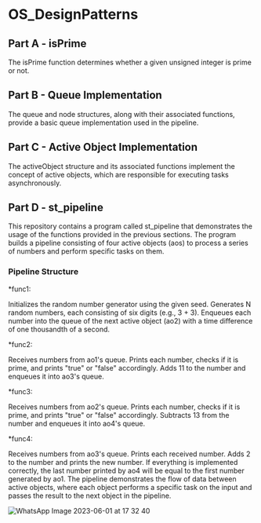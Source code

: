 # OS_DesignPatterns

## Part A - isPrime
The isPrime function determines whether a given unsigned integer is prime or not.

## Part B - Queue Implementation
The queue and node structures, along with their associated functions, provide a basic queue implementation used in the pipeline.

## Part C - Active Object Implementation
The activeObject structure and its associated functions implement the concept of active objects, which are responsible for executing tasks asynchronously.

## Part D - st_pipeline 
This repository contains a program called st_pipeline that demonstrates the usage of the functions provided in the previous sections. The program builds a pipeline consisting of four active objects (aos) to process a series of numbers and perform specific tasks on them.

### Pipeline Structure


*func1:

Initializes the random number generator using the given seed.
Generates N random numbers, each consisting of six digits (e.g., 3 + 3).
Enqueues each number into the queue of the next active object (ao2) with a time difference of one thousandth of a second.

*func2:

Receives numbers from ao1's queue.
Prints each number, checks if it is prime, and prints "true" or "false" accordingly.
Adds 11 to the number and enqueues it into ao3's queue.

*func3:

Receives numbers from ao2's queue.
Prints each number, checks if it is prime, and prints "true" or "false" accordingly.
Subtracts 13 from the number and enqueues it into ao4's queue.

*func4:

Receives numbers from ao3's queue.
Prints each received number.
Adds 2 to the number and prints the new number.
If everything is implemented correctly, the last number printed by ao4 will be equal to the first number generated by ao1.
The pipeline demonstrates the flow of data between active objects, where each object performs a specific task on the input and passes the result to the next object in the pipeline.


![WhatsApp Image 2023-06-01 at 17 32 40](https://github.com/DanielleMusai/OS_DesignPatterns/assets/92378800/5d786920-5dc3-4b45-9009-81bee70935db)

